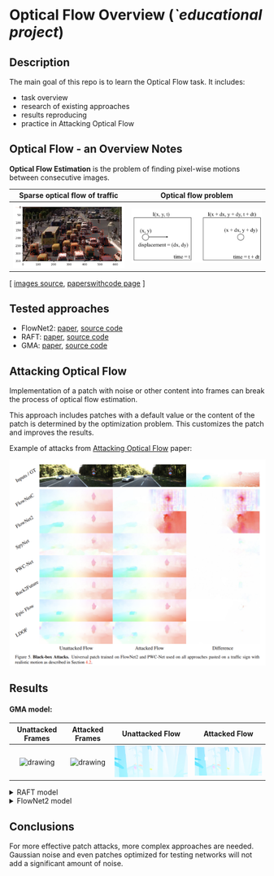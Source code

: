 # Optical Flow Overview (*`educational project*)

## Description

The main goal of this repo is to learn the Optical Flow task. It includes: 
- task overview
- research of existing approaches
- results reproducing
- practice in Attacking Optical Flow


## Optical Flow - an Overview Notes

**Optical Flow Estimation** is the problem of finding pixel-wise motions between consecutive images.

Sparse optical flow of traffic             |  Optical flow problem
:-------------------------:|:-------------------------:
<img src="images/optical_flow_scheme_1.png" alt="drawing" width="600"/>  | <img src="images/optical_flow_scheme_2.png" alt="drawing" width="700"/>

[ [images source](https://nanonets.com/blog/optical-flow/), [paperswithcode page](https://paperswithcode.com/task/optical-flow-estimation) ]



## Tested approaches 

- FlowNet2: [paper](), [source code](https://github.com/NVIDIA/flownet2-pytorch)
- RAFT: [paper](https://arxiv.org/pdf/2003.12039.pdf), [source code](https://github.com/princeton-vl/RAFT)
- GMA: [paper](https://arxiv.org/pdf/2104.02409.pdf), [source code](https://github.com/zacjiang/GMA)

## Attacking Optical Flow

Implementation of a patch with noise or other content into frames can break the process of optical flow estimation. 

This approach includes patches with a default value or the content of the patch is determined by the optimization problem. This customizes the patch and improves the results.

Example of attacks from [Attacking Optical Flow](https://openaccess.thecvf.com/content_ICCV_2019/papers/Ranjan_Attacking_Optical_Flow_ICCV_2019_paper.pdf) paper:

<img src="images/example_from_paper_Ranjan_Attacking_Optical_Flow_ICCV_2019.png" alt="drawing" width="600"/>

## Results

#### GMA model:

Unattacked Frames                                                    | Attacked Frames                                                        | Unattacked Flow                                                    | Attacked Flow
:-------------------------:                                          | :-------------------------:                                            | :-------------------------:                                        | :-------------------------:|
<img src="images/gma_frames_origin.gif" alt="drawing" width="300"/> | <img src="images/gma_frames_attacked.gif" alt="drawing" width="300"/> | <img src="images/gma_flow_origin.gif" alt="drawing" width="300"/> | <img src="images/gma_flow_attacked.gif" alt="drawing" width="300"/>

<details>
<summary>RAFT model</summary>

Unattacked Frames                                                    | Attacked Frames                                                        | Unattacked Flow                                                    | Attacked Flow
:-------------------------:                                          | :-------------------------:                                            | :-------------------------:                                        | :-------------------------:|
<img src="images/raft_frames_origin.gif" alt="drawing" width="300"/> | <img src="images/raft_frames_attacked.gif" alt="drawing" width="300"/> | <img src="images/raft_flow_origin.gif" alt="drawing" width="300"/> | <img src="images/raft_flow_attacked.gif" alt="drawing" width="300"/>

</details>

<details>
<summary>FlowNet2 model</summary>

Unattacked Frames                                                    | Attacked Frames                                                        | Unattacked Flow                                                    | Attacked Flow
:-------------------------:                                          | :-------------------------:                                            | :-------------------------:                                        | :-------------------------:|
<img src="images/fn2_frames_origin.gif" alt="drawing" width="300"/> | <img src="images/fn2_frames_attacked.gif" alt="drawing" width="300"/> | <img src="images/fn2_flow_origin.gif" alt="drawing" width="300"/> | <img src="images/fn2_flow_attacked.gif" alt="drawing" width="300"/>

#### Metric: Mean Squared Error (MSE)

| Model    |      MSE      |  Noise Type |
|----------|:-------------:|------------:|
| FlowNet2 |    56.9827    |  Patch      |
| GMA      |    2.5502     |  Patch      |


</details>

## Conclusions
 
For more effective patch attacks, more complex approaches are needed. Gaussian noise and even patches optimized for testing networks will not add a significant amount of noise.
